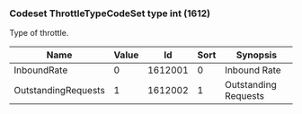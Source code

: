 ### Codeset ThrottleTypeCodeSet type int (1612)

Type of throttle.

| Name                | Value | Id      | Sort | Synopsis             |
|---------------------|-------|---------|------|----------------------|
| InboundRate         | 0     | 1612001 | 0    | Inbound Rate         |
| OutstandingRequests | 1     | 1612002 | 1    | Outstanding Requests |

